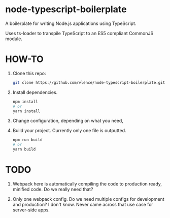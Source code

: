# node-typescript-boilerplate

A boilerplate for writing Node.js applications using TypeScript.

Uses ts-loader to transpile TypeScript to an ES5 compliant CommonJS module.

# HOW-TO

1. Clone this repo:
    ```bash
    git clone https://github.com/vlence/node-typescript-boilerplate.git
    ```

2. Install dependencies.
    ```bash
    npm install
    # or
    yarn install
    ```

3. Change configuration, depending on what you need,

4. Build your project. Currently only one file is outputted.
    ```bash
    npm run build
    # or
    yarn build
    ```

# TODO

1. Webpack here is automatically compiling the code to production ready, minified code. Do we really need that?

2. Only one webpack config. Do we need multiple configs for development and production? I don't know. Never came across that use case for server-side apps.
